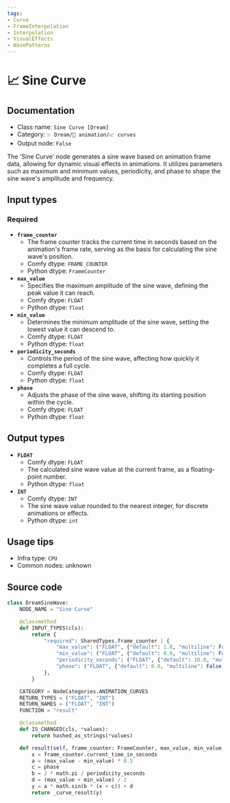 ```yaml
---
tags:
- Curve
- FrameInterpolation
- Interpolation
- VisualEffects
- WavePatterns
---
```


# 📈 Sine Curve
## Documentation
- Class name: `Sine Curve [Dream]`
- Category: `✨ Dream/🎥 animation/📈 curves`
- Output node: `False`

The 'Sine Curve' node generates a sine wave based on animation frame data, allowing for dynamic visual effects in animations. It utilizes parameters such as maximum and minimum values, periodicity, and phase to shape the sine wave's amplitude and frequency.
## Input types
### Required
- **`frame_counter`**
    - The frame counter tracks the current time in seconds based on the animation's frame rate, serving as the basis for calculating the sine wave's position.
    - Comfy dtype: `FRAME_COUNTER`
    - Python dtype: `FrameCounter`
- **`max_value`**
    - Specifies the maximum amplitude of the sine wave, defining the peak value it can reach.
    - Comfy dtype: `FLOAT`
    - Python dtype: `float`
- **`min_value`**
    - Determines the minimum amplitude of the sine wave, setting the lowest value it can descend to.
    - Comfy dtype: `FLOAT`
    - Python dtype: `float`
- **`periodicity_seconds`**
    - Controls the period of the sine wave, affecting how quickly it completes a full cycle.
    - Comfy dtype: `FLOAT`
    - Python dtype: `float`
- **`phase`**
    - Adjusts the phase of the sine wave, shifting its starting position within the cycle.
    - Comfy dtype: `FLOAT`
    - Python dtype: `float`
## Output types
- **`FLOAT`**
    - Comfy dtype: `FLOAT`
    - The calculated sine wave value at the current frame, as a floating-point number.
    - Python dtype: `float`
- **`INT`**
    - Comfy dtype: `INT`
    - The sine wave value rounded to the nearest integer, for discrete animations or effects.
    - Python dtype: `int`
## Usage tips
- Infra type: `CPU`
- Common nodes: unknown


## Source code
```python
class DreamSineWave:
    NODE_NAME = "Sine Curve"

    @classmethod
    def INPUT_TYPES(cls):
        return {
            "required": SharedTypes.frame_counter | {
                "max_value": ("FLOAT", {"default": 1.0, "multiline": False}),
                "min_value": ("FLOAT", {"default": 0.0, "multiline": False}),
                "periodicity_seconds": ("FLOAT", {"default": 10.0, "multiline": False, "min": 0.01}),
                "phase": ("FLOAT", {"default": 0.0, "multiline": False, "min": -1, "max": 1}),
            },
        }

    CATEGORY = NodeCategories.ANIMATION_CURVES
    RETURN_TYPES = ("FLOAT", "INT")
    RETURN_NAMES = ("FLOAT", "INT")
    FUNCTION = "result"

    @classmethod
    def IS_CHANGED(cls, *values):
        return hashed_as_strings(*values)

    def result(self, frame_counter: FrameCounter, max_value, min_value, periodicity_seconds, phase):
        x = frame_counter.current_time_in_seconds
        a = (max_value - min_value) * 0.5
        c = phase
        b = 2 * math.pi / periodicity_seconds
        d = (max_value + min_value) / 2
        y = a * math.sin(b * (x + c)) + d
        return _curve_result(y)

```
